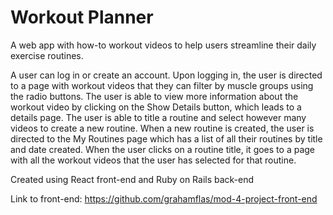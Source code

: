 # Workout Planner

A web app with how-to workout videos to help users streamline their daily exercise routines.

A user can log in or create an account.
Upon logging in, the user is directed to a page with workout videos that they can filter by muscle groups using the radio buttons.
The user is able to view more information about the workout video by clicking on the Show Details button, which leads to a details page.
The user is able to title a routine and select however many videos to create a new routine.
When a new routine is created, the user is directed to the My Routines page which has a list of all their routines by title and date created.
When the user clicks on a routine title, it goes to a page with all the workout videos that the user has selected for that routine.

Created using React front-end and Ruby on Rails back-end

Link to front-end: https://github.com/grahamflas/mod-4-project-front-end
